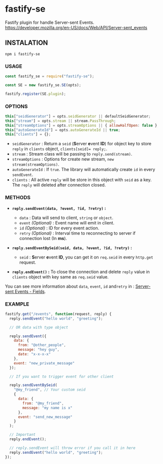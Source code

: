 # fastify-se

Fastify plugin for handle Server-sent Events. https://developer.mozilla.org/en-US/docs/Web/API/Server-sent_events

## INSTALATION

`npm i fastify-se`

### USAGE

```javascript
const fastify_se = require("fastify-se");

const SE = new fastify_se.SE(opts);

fastify.register(SE.plugin);
```

### OPTIONS

```javascript
this["seidGenerator"] = opts.seidGenerator || defaultSeidGenerator;
this["stream"] = opts.stream || stream.PassThrough;
this["streamOptions"] = opts.streamOptions || { allowHalfOpen: false };
this["autoGenerateId"] = opts.autoGenerateId || true;
this["clients"] = {};
```

- `seidGenerator` : Return a `seid` (**S**erver **e**vent **ID**) for object key to store `reply` in `clients` object, `clients[seid]= reply;`.
- `stream` : Stream class will be passing to `reply.send(stream)`.
- `streamOptions` : Options for create new stream, `new stream(streamOptions)`.
- `autoGenerateId` : If `true`. The library will automatically create `id` in every `sendEvent`.
- `clients` : All active `reply` will be store in this object with `seid` as a key. The `reply` will deleted after connection closed.

### METHODS

- **`reply.sendEvent(data, ?event, ?id, ?retry)` :**

  - `data` : Data will send to client, `string` or `object`.
  - `event` _(Optional)_ : Event name will emit in client.
  - `id` _(Optional)_ : ID for every event action.
  - `retry` _(Optional)_ : Interval time to reconnecting to server if connection lost (In **ms**).

- **`reply.sendEventBySeid(seid, data, ?event, ?id, ?retry)` :**
  - `seid` : **S**erver **e**vent **ID**, you can get it on `req.seid` in every `http.get` request.
- **`reply.endEvent()` :** To close the connection and delete `reply` value in `clients` object with key same as `req.seid` value.

You can see more information about `data`, `event`, `id` and`retry` in : [Server-sent Events - Fields](https://developer.mozilla.org/en-US/docs/Web/API/Server-sent_events/Using_server-sent_events#Fields).

### EXAMPLE

```javascript
fastify.get("/events", function(request, reply) {
  reply.sendEvent("hello world", "greeting");

  // OR data with type object

  reply.sendEvent({
    data: {
      from: "@other_people",
      message: "hey guy",
      date: "x-x-x-x"
    },
    event: "new_private_message"
  });

  // If you want to trigger event for other client

  reply.sendEventBySeid(
    "@my_friend", // Your custom seid
    {
      data: {
        from: "@my_friend",
        message: "my name is x"
      },
      event: "send_new_message"
    }
  );

  // Important
  reply.endEvent();

  // reply.sendEvent will throw error if you call it in here
  reply.sendEvent("hello world", "greeting");
});
```
